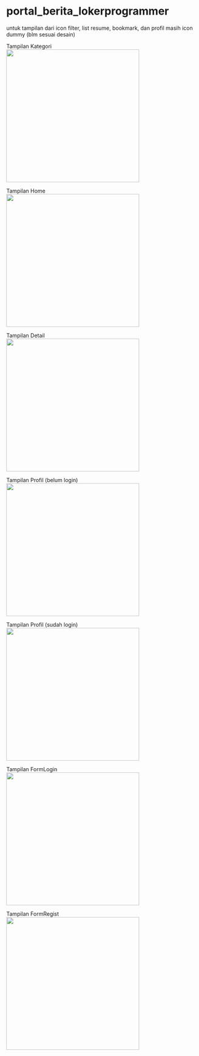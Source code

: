 # portal_berita_lokerprogrammer
untuk tampilan dari icon filter, list resume, bookmark, dan profil masih icon dummy (blm sesuai desain)

Tampilan Kategori
<br>
<img src="mock_up_apk_fix/kat.png" width="350">

Tampilan Home
<br>
<img src="mock_up_apk_fix/home.png" width="350">

Tampilan Detail
<br>
<img src="mock_up_apk_fix/detail.png" width="350">

Tampilan Profil (belum login)
<br>
<img src="mock_up_apk_fix/profil_blm.png" width="350">

Tampilan Profil (sudah login)
<br>
<img src="mock_up_apk_fix/profil_sdh.png" width="350">

Tampilan FormLogin
<br>
<img src="mock_up_apk_fix/login.png" width="350">

Tampilan FormRegist
<br>
<img src="mock_up_apk_fix/regist.png" width="350">

